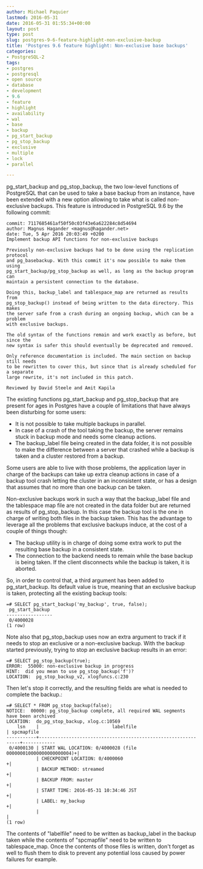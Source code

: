 ```yaml
---
author: Michael Paquier
lastmod: 2016-05-31
date: 2016-05-31 01:55:34+00:00
layout: post
type: post
slug: postgres-9-6-feature-highlight-non-exclusive-backup
title: 'Postgres 9.6 feature highlight: Non-exclusive base backups'
categories:
- PostgreSQL-2
tags:
- postgres
- postgresql
- open source
- database
- development
- 9.6
- feature
- highlight
- availability
- wal
- base
- backup
- pg_start_backup
- pg_stop_backup
- exclusive
- multiple
- lock
- parallel

---
```


pg\_start\_backup and pg\_stop\_backup, the two low-level functions of
PostgreSQL that can be used to take a base backup from an instance, have
been extended with a new option allowing to take what is called non-exclusive
backups. This feature is introduced in PostgreSQL 9.6 by the following commit:

    commit: 7117685461af50f50c03f43e6a622284c8d54694
    author: Magnus Hagander <magnus@hagander.net>
    date: Tue, 5 Apr 2016 20:03:49 +0200
    Implement backup API functions for non-exclusive backups

    Previously non-exclusive backups had to be done using the replication protocol
    and pg_basebackup. With this commit it's now possible to make them using
    pg_start_backup/pg_stop_backup as well, as long as the backup program can
    maintain a persistent connection to the database.

    Doing this, backup_label and tablespace_map are returned as results from
    pg_stop_backup() instead of being written to the data directory. This makes
    the server safe from a crash during an ongoing backup, which can be a problem
    with exclusive backups.

    The old syntax of the functions remain and work exactly as before, but since the
    new syntax is safer this should eventually be deprecated and removed.

    Only reference documentation is included. The main section on backup still needs
    to be rewritten to cover this, but since that is already scheduled for a separate
    large rewrite, it's not included in this patch.

    Reviewed by David Steele and Amit Kapila

The existing functions pg\_start\_backup and pg\_stop\_backup that are present
for ages in Postgres have a couple of limitations that have always been
disturbing for some users:

  * It is not possible to take multiple backups in parallel.
  * In case of a crash of the tool taking the backup, the server remains stuck
  in backup mode and needs some cleanup actions.
  * The backup\_label file being created in the data folder, it is not possible
  to make the difference between a server that crashed while a backup is taken
  and a cluster restored from a backup.

Some users are able to live with those problems, the application layer in
charge of the backups can take up extra cleanup actions in case of a backup
tool crash letting the cluster in an inconsistent state, or has a design that
assumes that no more than one backup can be taken.

Non-exclusive backups work in such a way that the backup\_label file and the
tablespace map file are not created in the data folder but are returned as
results of pg\_stop\_backup. In this case the backup tool is the one in
charge of writing both files in the backup taken. This has the advantage
to leverage all the problems that exclusive backups induce, at the cost
of a couple of things though:

  * The backup utility is in charge of doing some extra work to put the
  resulting base backup in a consistent state.
  * The connection to the backend needs to remain while the base backup
  is being taken. If the client disconnects while the backup is taken,
  it is aborted.

So, in order to control that, a third argument has been added to
pg\_start\_backup. Its default value is true, meaning that an exclusive
backup is taken, protecting all the existing backup tools:

    =# SELECT pg_start_backup('my_backup', true, false);
     pg_start_backup
    -----------------
     0/4000028
    (1 row)

Note also that pg\_stop\_backup uses now an extra argument to track if
it needs to stop an exclusive or a non-exclusive backup. With the backup
started previously, trying to stop an exclusive backup results in an
error:

    =# SELECT pg_stop_backup(true);
    ERROR:  55000: non-exclusive backup in progress
    HINT:  did you mean to use pg_stop_backup('f')?
    LOCATION:  pg_stop_backup_v2, xlogfuncs.c:230

Then let's stop it correctly, and the resulting fields are what is needed
to complete the backup.:

    =# SELECT * FROM pg_stop_backup(false);
    NOTICE:  00000: pg_stop_backup complete, all required WAL segments have been archived
    LOCATION:  do_pg_stop_backup, xlog.c:10569
        lsn    |                           labelfile                           | spcmapfile
    -----------+---------------------------------------------------------------+------------
     0/4000130 | START WAL LOCATION: 0/4000028 (file 000000010000000000000004)+|
               | CHECKPOINT LOCATION: 0/4000060                               +|
               | BACKUP METHOD: streamed                                      +|
               | BACKUP FROM: master                                          +|
               | START TIME: 2016-05-31 10:34:46 JST                          +|
               | LABEL: my_backup                                             +|
               |                                                               |
    (1 row)

The contents of "labelfile" need to be written as backup_label in the backup
taken while the contents of "spcmapfile" need to be written to tablespace_map.
Once the contents of those files is written, don't forget as well to flush
them to disk to prevent any potential loss caused by power failures for
example.
